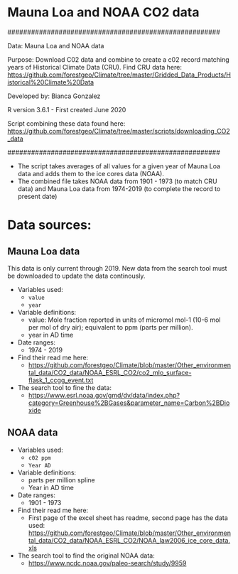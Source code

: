 # Mauna Loa and NOAA CO2 data

######################################################

Data: Mauna Loa and NOAA data

Purpose: Download C02 data and combine to create a c02 record matching years of Historical Climate Data (CRU). Find CRU data here: https://github.com/forestgeo/Climate/tree/master/Gridded_Data_Products/Historical%20Climate%20Data

Developed by: Bianca Gonzalez

R version 3.6.1 - First created June 2020

Script combining these data found here: https://github.com/forestgeo/Climate/tree/master/scripts/downloading_CO2_data

######################################################

- The script takes averages of all values for a given year of Mauna Loa data and adds them to the ice cores data (NOAA). 
- The combined file takes NOAA data from 1901 - 1973 (to match CRU data) and Mauna Loa data from 1974-2019 (to complete the record to present date)

# Data sources:

## Mauna Loa data
This data is only current through 2019. New data from the search tool must be downloaded to update the data continously. 
- Variables used: 
	- `value`
	- `year`
- Variable definitions: 
	- value: Mole fraction reported in units of micromol mol-1 (10-6 mol per mol of dry air); equivalent to ppm (parts per million).
	- year in AD time 
- Date ranges:
	- 1974 - 2019
- Find their read me here: 
	- https://github.com/forestgeo/Climate/blob/master/Other_environmental_data/CO2_data/NOAA_ESRL_CO2/co2_mlo_surface-flask_1_ccgg_event.txt
- The search tool to fine the data:
	- https://www.esrl.noaa.gov/gmd/dv/data/index.php?category=Greenhouse%2BGases&parameter_name=Carbon%2BDioxide

## NOAA data 
- Variables used:
	- `c02 ppm`
	- `Year AD`
- Variable definitions: 
	- parts per million spline
	- Year in AD time
- Date ranges:
	- 1901 - 1973
- Find their read me here:
	- First page of the excel sheet has readme, second page has the data used: https://github.com/forestgeo/Climate/blob/master/Other_environmental_data/CO2_data/NOAA_ESRL_CO2/NOAA_law2006_ice_core_data.xls
- The search tool to find the original NOAA data:
	- https://www.ncdc.noaa.gov/paleo-search/study/9959
